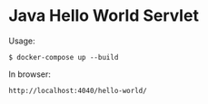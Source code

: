 # Java Hello World Servlet

Usage:
```
$ docker-compose up --build
```

In browser:
```
http://localhost:4040/hello-world/
```